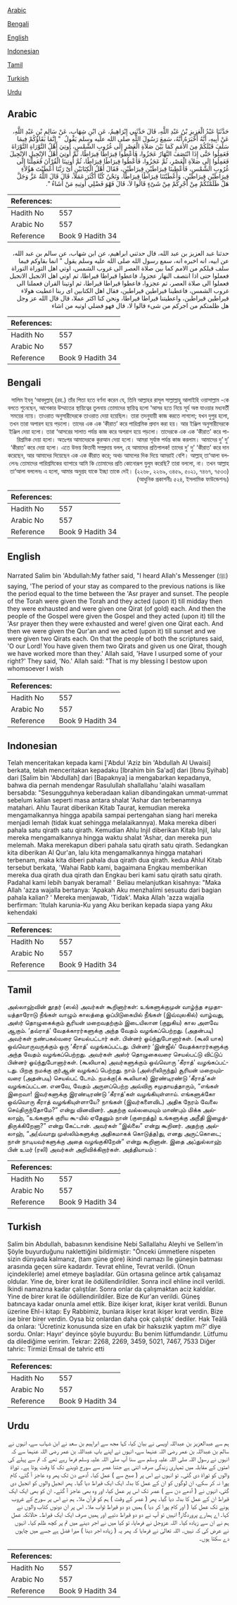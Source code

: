 [Arabic](#arabic)

[Bengali](#bengali)

[English](#english)

[Indonesian](#indonesian)

[Tamil](#tamil)

[Turkish](#turkish)

[Urdu](#urdu)

## Arabic


<div dir="rtl" lang="ar" style={{fontSize:'larger',backgroundColor:'#f8f9fa',padding:20}}>
حَدَّثَنَا عَبْدُ الْعَزِيزِ بْنُ عَبْدِ اللَّهِ، قَالَ حَدَّثَنِي إِبْرَاهِيمُ، عَنِ ابْنِ شِهَابٍ، عَنْ سَالِمِ بْنِ عَبْدِ اللَّهِ، عَنْ أَبِيهِ، أَنَّهُ أَخْبَرَهُ أَنَّهُ، سَمِعَ رَسُولَ اللَّهِ صلى الله عليه وسلم يَقُولُ ‏ "‏ إِنَّمَا بَقَاؤُكُمْ فِيمَا سَلَفَ قَبْلَكُمْ مِنَ الأُمَمِ كَمَا بَيْنَ صَلاَةِ الْعَصْرِ إِلَى غُرُوبِ الشَّمْسِ، أُوتِيَ أَهْلُ التَّوْرَاةِ التَّوْرَاةَ فَعَمِلُوا حَتَّى إِذَا انْتَصَفَ النَّهَارُ عَجَزُوا، فَأُعْطُوا قِيرَاطًا قِيرَاطًا، ثُمَّ أُوتِيَ أَهْلُ الإِنْجِيلِ الإِنْجِيلَ فَعَمِلُوا إِلَى صَلاَةِ الْعَصْرِ، ثُمَّ عَجَزُوا، فَأُعْطُوا قِيرَاطًا قِيرَاطًا، ثُمَّ أُوتِينَا الْقُرْآنَ فَعَمِلْنَا إِلَى غُرُوبِ الشَّمْسِ، فَأُعْطِينَا قِيرَاطَيْنِ قِيرَاطَيْنِ، فَقَالَ أَهْلُ الْكِتَابَيْنِ أَىْ رَبَّنَا أَعْطَيْتَ هَؤُلاَءِ قِيرَاطَيْنِ قِيرَاطَيْنِ، وَأَعْطَيْتَنَا قِيرَاطًا قِيرَاطًا، وَنَحْنُ كُنَّا أَكْثَرَ عَمَلاً، قَالَ قَالَ اللَّهُ عَزَّ وَجَلَّ هَلْ ظَلَمْتُكُمْ مِنْ أَجْرِكُمْ مِنْ شَىْءٍ قَالُوا لاَ، قَالَ فَهْوَ فَضْلِي أُوتِيهِ مَنْ أَشَاءُ ‏"‏‏.‏
</div>
<div style={{backgroundColor:'#f8f9fa',padding:20, marginBottom: 10}}><table> <thead> <tr> <th>References:</th> <th></th> </tr> </thead> <tbody><tr><td>Hadith No</td><td>557</td></tr><tr><td>Arabic No</td><td>557</td></tr><tr><td>Reference</td><td>Book 9 Hadith 34</td></tr></tbody></table></div>


<div dir="rtl" lang="ar" style={{fontSize:'larger',backgroundColor:'#f8f9fa',padding:20}}>
حدثنا عبد العزيز بن عبد الله، قال حدثني ابراهيم، عن ابن شهاب، عن سالم بن عبد الله، عن ابيه، انه اخبره انه، سمع رسول الله صلى الله عليه وسلم يقول " انما بقاوكم فيما سلف قبلكم من الامم كما بين صلاة العصر الى غروب الشمس، اوتي اهل التوراة التوراة فعملوا حتى اذا انتصف النهار عجزوا، فاعطوا قيراطا قيراطا، ثم اوتي اهل الانجيل الانجيل فعملوا الى صلاة العصر، ثم عجزوا، فاعطوا قيراطا قيراطا، ثم اوتينا القران فعملنا الى غروب الشمس، فاعطينا قيراطين قيراطين، فقال اهل الكتابين اى ربنا اعطيت هولاء قيراطين قيراطين، واعطيتنا قيراطا قيراطا، ونحن كنا اكثر عملا، قال قال الله عز وجل هل ظلمتكم من اجركم من شىء قالوا لا، قال فهو فضلي اوتيه من اشاء
</div>
<div style={{backgroundColor:'#f8f9fa',padding:20, marginBottom: 10}}><table> <thead> <tr> <th>References:</th> <th></th> </tr> </thead> <tbody><tr><td>Hadith No</td><td>557</td></tr><tr><td>Arabic No</td><td>557</td></tr><tr><td>Reference</td><td>Book 9 Hadith 34</td></tr></tbody></table></div>

## Bengali


<div dir="rtl" lang="bn" style={{fontSize:'larger',backgroundColor:'#f8f9fa',padding:20}}>
সালিম ইবনু ‘আবদুল্লাহ্ (রহ.) তাঁর পিতা হতে বর্ণনা করেন যে, তিনি আল্লাহর রাসূল সাল্লাল্লাহু আলাইহি ওয়াসাল্লাম -কে বলতে শুনেছেন, আগেকার উম্মাতের স্থায়িত্বের তুলনায় তোমাদের স্থায়িত্ব হলো ‘আসর হতে নিয়ে সূর্য অস্ত যাওয়ার মধ্যবর্তী সময়ের ন্যায়। তাওরাত অনুসারীদেরকে তাওরাত দেয়া হয়েছিল। তারা তদনুযায়ী কাজ করতে লাগলো; যখন দুপুর হলো, তখন তারা অপারগ হয়ে পড়লো। তাদের এক এক ‘কীরাত’ করে পারিশ্রমিক প্রদান করা হয়। আর ইঞ্জিল অনুসারীদেরকে ইঞ্জিল দেয়া হলো। তারা ‘আসরের সালাত পর্যন্ত কাজ করে অপরাগ হয়ে পড়লো। তাদেরকে এক এক ‘কীরাত’ করে পারিশ্রমিক দেয়া হলো। অতঃপর আমাদেরকে কুরআন দেয়া হলো। আমরা সূর্যাস্ত পর্যন্ত কাজ করলাম। আমাদের দু’ দু’ ‘কীরাত’ করে দেয়া হলো। এতে উভয় কিতাবী সম্প্রদায় বলল, হে আমাদের প্রতিপালক! তাদের দু’ দু’ ‘কীরাত’ করে দান করেছেন, আর আমাদের দিয়েছেন এক এক কীরাত করে; অথচ আমলের দিক দিয়ে আমরাই বেশি। আল্লাহ্ তা‘আলা বললেনঃ তোমাদের পারিশ্রমিকের ব্যাপারে আমি কি তোমাদের প্রতি কোনোরূপ যুলুম করেছি? তারা বললো, না। তখন আল্লাহ তা‘আলা বললেনঃ এ হলো, আমার অনুগ্রহ যাকে ইচ্ছা তাকে দেই। (২২৬৮, ২২৬৯, ৩৪৫৯, ৫০২১, ৭৪৬৭, ৭৫৩৩) (আধুনিক প্রকাশনীঃ ৫২৪, ইসলামিক ফাউন্ডেশনঃ)
</div>
<div style={{backgroundColor:'#f8f9fa',padding:20, marginBottom: 10}}><table> <thead> <tr> <th>References:</th> <th></th> </tr> </thead> <tbody><tr><td>Hadith No</td><td>557</td></tr><tr><td>Arabic No</td><td>557</td></tr><tr><td>Reference</td><td>Book 9 Hadith 34</td></tr></tbody></table></div>

## English


<div dir="ltr" lang="en" style={{fontSize:'larger',backgroundColor:'#f8f9fa',padding:20}}>
Narrated Salim bin 'Abdullah:My father said, "I heard Allah's Messenger (ﷺ) saying, 'The period of your stay as compared to the previous nations is like the period equal to the time between the 'Asr prayer and sunset. The people of the Torah were given the Torah and they acted (upon it) till midday then they were exhausted and were given one Qirat (of gold) each. And then the people of the Gospel were given the Gospel and they acted (upon it) till the 'Asr prayer then they were exhausted and were! given one Qirat each. And then we were given the Qur'an and we acted (upon it) till sunset and we were given two Qirats each. On that the people of both the scriptures said, 'O our Lord! You have given them two Qirats and given us one Qirat, though we have worked more than they.' Allah said, 'Have I usurped some of your right?' They said, 'No.' Allah said: "That is my blessing I bestow upon whomsoever I wish
</div>
<div style={{backgroundColor:'#f8f9fa',padding:20, marginBottom: 10}}><table> <thead> <tr> <th>References:</th> <th></th> </tr> </thead> <tbody><tr><td>Hadith No</td><td>557</td></tr><tr><td>Arabic No</td><td>557</td></tr><tr><td>Reference</td><td>Book 9 Hadith 34</td></tr></tbody></table></div>

## Indonesian


<div dir="ltr" lang="id" style={{fontSize:'larger',backgroundColor:'#f8f9fa',padding:20}}>
Telah menceritakan kepada kami ['Abdul 'Aziz bin 'Abdullah Al Uwaisi] berkata, telah menceritakan kepadaku [Ibrahim bin Sa'ad] dari [Ibnu Syihab] dari [Salim bin 'Abdullah] dari [Bapaknya] ia mengabarkan kepadanya, bahwa dia pernah mendengar Rasulullah shallallahu 'alaihi wasallam bersabda: "Sesungguhnya keberadaan kalian dibandingakan ummat-ummat sebelum kalian seperti masa antara shalat 'Ashar dan terbenamnya matahari. Ahlu Taurat diberikan Kitab Taurat, kemudian mereka mengamalkannya hingga apabila sampai pertengahan siang hari mereka menjadi lemah (tidak kuat sehingga melalaikannya). Maka mereka diberi pahala satu qirath satu qirath. Kemudian Ahlu Injil diberikan Kitab Injil, lalu mereka mengamalkannya hingga waktu shalat 'Ashar, dan mereka pun melemah. Maka merekapun diberi pahala satu qirath satu qirath. Sedangkan kita diberikan Al Qur'an, lalu kita mengamalkannya hingga matahari terbenam, maka kita diberi pahala dua qirath dua qirath. kedua Ahlul Kitab tersebut berkata, 'Wahai Rabb kami, bagaimana Engkau memberikan mereka dua qirath dua qirath dan Engkau beri kami satu qirath satu qirath. Padahal kami lebih banyak beramal! ' Beliau melanjutkan kisahnya: "Maka Allah 'azza wajalla bertanya: 'Apakah Aku menzhalimi sesuatu dari bagian pahala kalian? ' Mereka menjawab, 'Tidak'. Maka Allah 'azza wajalla berfirman: 'Itulah karunia-Ku yang Aku berikan kepada siapa yang Aku kehendaki
</div>
<div style={{backgroundColor:'#f8f9fa',padding:20, marginBottom: 10}}><table> <thead> <tr> <th>References:</th> <th></th> </tr> </thead> <tbody><tr><td>Hadith No</td><td>557</td></tr><tr><td>Arabic No</td><td>557</td></tr><tr><td>Reference</td><td>Book 9 Hadith 34</td></tr></tbody></table></div>

## Tamil


<div dir="ltr" lang="ta" style={{fontSize:'larger',backgroundColor:'#f8f9fa',padding:20}}>
அல்லாஹ்வின் தூதர் (ஸல்) அவர்கள் கூறினார்கள்: உங்களுக்குமுன் வாழ்ந்த சமுதாயத்தாரோடு நீங்கள் வாழும் காலத்தை ஒப்பிடுகையில் நீங்கள் (இவ்வுலகில்) வாழ்வது, அஸ்ர் தொழுகைக்கும் சூரியன் மறைவதற்கும் இடையிலான (குறுகிய) கால அளவே ஆகும். ‘தவ்ராத்’ வேதக்காரர்களுக்கு அந்த வேதம் வழங்கப்பெற்றது. (அதன்படி) அவர்கள் நண்பகல்வரை செயல்பட்டார் கள். பின்னர் ஓய்ந்துபோனார்கள். (கூலி யாக) ஒவ்வொருவருக்கும் ஒரு ‘கீராத்’ வழங்கப்பட்டது. பின்னர் ‘இன்ஜீல்’ வேதக்காரர்களுக்கு அந்த வேதம் வழங்கப்பெற்றது. அவர்கள் அஸ்ர் தொழுகைவரை செயல்பட்டு விட்டுப் பின்னர் ஓய்ந்துபோனார்கள். (கூலியாக) அவர்களுக்கும் ஒவ்வொரு ‘கீராத்’ வழங்கப்பட்டது. பிறகு நமக்கு குர்ஆன் வழங்கப் பெற்றது. நாம் (அஸ்ரிலிருந்து) சூரியன் மறையும்வரை (அதன்படி) செயல்பட் டோம். நமக்கு(க் கூலியாக) இரண்டிரண்டு ‘கீராத்’கள் வழங்கப்பட்டன. எனவே, வேதம் அருளப்பெற்ற அவ்விரு சமுதாயத்தாரும், “எங்கள் இறைவா! இவர்களுக்கு இரண்டிரண்டு ‘கீராத்’கள் வழங்கியுள்ளாய். எங்களுக்கோ ஒவ்வொரு கீராத் வழங்கியுள்ளாயே? நாங்கள் (இவர்களைவிட) அதிக நேரம் வேலை செய்திருந்தோமே?” என்று வினவினர். அதற்கு வல்லமையும் மாண்பும் மிக்க அல்லாஹ், “உங்களுக் குரிய கூ-யில் ஏதேனும் நான் (குறைத்து) உங்களுக்கு அநீதி இழைத்திருக்கிறேனா?” என்று கேட்டான். அவர்கள் “இல்லை” என்று கூறினர். அதற்கு அல்லாஹ், “அ(வ்வாறு முஸ்லிம்களுக்கு அதிகமாகக் கொடுத்த)து, எனது அருட்கொடை; நான் நாடியவர்களுக்கு அதை வழங்குகிறேன்” என்று கூறினான். இதை அப்துல்லாஹ் பின் உமர் (ரலி) அவர்கள் அறிவிக்கிறார்கள். அத்தியாயம் :
</div>
<div style={{backgroundColor:'#f8f9fa',padding:20, marginBottom: 10}}><table> <thead> <tr> <th>References:</th> <th></th> </tr> </thead> <tbody><tr><td>Hadith No</td><td>557</td></tr><tr><td>Arabic No</td><td>557</td></tr><tr><td>Reference</td><td>Book 9 Hadith 34</td></tr></tbody></table></div>

## Turkish


<div dir="ltr" lang="tr" style={{fontSize:'larger',backgroundColor:'#f8f9fa',padding:20}}>
Salim bin Abdullah, babasının kendisine Nebi Sallallahu Aleyhi ve Sellem'in Şöyle buyurduğunu naklettiğini bildirmiştir: "Önceki ümmetlere nispeten sizin dünyada kalmanız, (tam güne göre) ikindi namazı İle güneşin batması arasında geçen süre kadardır. Tevrat ehline, Tevrat verildi. (Onun içindekilerle) amel etmeye başladılar. Gün ortasına gelince artık çalışamaz oldular. Yine de, birer kırat ile ödüllendirildiler. Sonra incil ehline incil verildi. İkindi namazına kadar çalıştılar. Sonra onlar da çalışmaktan aciz kaldılar. Yine de birer kırat ile ödüllendirildiler. Bize de Kur'an verildi. Güneş batıncaya kadar onunla amel ettik. Bize ikişer kırat, ikişer kırat verildi. Bunun üzerine Ehl-i kitap: Ey Rabbimiz, bunlara ikişer kırat ikişer kırat verdin. Bize ise birer birer verdin. Oysa biz onlardan daha çok çalıştık' dediler. Hak Teâlâ da onlara: 'Ücretiniz konusunda size en ufak bir haksızlık yaptım mı?' diye sordu. Onlar: Hayır' deyince şöyle buyurdu: Bu benim lütfumdandır. Lütfumu da dilediğime veririm. Tekrar: 2268, 2269, 3459, 5021, 7467, 7533 Diğer tahric: Tirmizi Emsal de tahric etti
</div>
<div style={{backgroundColor:'#f8f9fa',padding:20, marginBottom: 10}}><table> <thead> <tr> <th>References:</th> <th></th> </tr> </thead> <tbody><tr><td>Hadith No</td><td>557</td></tr><tr><td>Arabic No</td><td>557</td></tr><tr><td>Reference</td><td>Book 9 Hadith 34</td></tr></tbody></table></div>

## Urdu


<div dir="rtl" lang="ur" style={{fontSize:'larger',backgroundColor:'#f8f9fa',padding:20}}>
ہم سے عبدالعزیز بن عبداللہ اویسی نے بیان کیا، کہا مجھ سے ابراہیم بن سعد نے ابن شہاب سے، انہوں نے سالم بن عبداللہ بن عمر رضی اللہ عنہما سے، انہوں نے اپنے باپ عبداللہ بن عمر رضی اللہ عنہما سے کہ انہوں نے رسول اللہ صلی اللہ علیہ وسلم سے سنا آپ صلی اللہ علیہ وسلم فرما رہے تھے کہ تم سے پہلے کی امتوں کے مقابلہ میں تمہاری زندگی صرف اتنی ہے جتنا عصر سے سورج ڈوبنے تک کا وقت ہوتا ہے۔ توراۃ والوں کو توراۃ دی گئی۔ تو انہوں نے اس پر ( صبح سے ) عمل کیا۔ آدھے دن تک پھر وہ عاجز آ گئے، کام پورا نہ کر سکے، ان لوگوں کو ان کے عمل کا بدلہ ایک ایک قیراط دیا گیا۔ پھر انجیل والوں کو انجیل دی گئی، انہوں نے ( آدھے دن سے ) عصر تک اس پر عمل کیا، اور وہ بھی عاجز آ گئے۔ ان کو بھی ایک ایک قیراط ان کے عمل کا بدلہ دیا گیا۔ پھر ( عصر کے وقت ) ہم کو قرآن ملا۔ ہم نے اس پر سورج کے غروب ہونے تک عمل کیا ( اور کام پورا کر دیا ) ہمیں دو دو قیراط ثواب ملا۔ اس پر ان دونوں کتاب والوں نے کہا۔ اے ہمارے پروردگار! انہیں تو آپ نے دو دو قیراط دئیے اور ہمیں صرف ایک ایک قیراط۔ حالانکہ عمل ہم نے ان سے زیادہ کیا۔ اللہ عزوجل نے فرمایا، تو کیا میں نے اجر دینے میں تم پر کچھ ظلم کیا۔ انہوں نے عرض کی کہ نہیں۔ اللہ تعالیٰ نے فرمایا کہ پھر یہ ( زیادہ اجر دینا ) میرا فضل ہے جسے میں چاہوں دے سکتا ہوں۔
</div>
<div style={{backgroundColor:'#f8f9fa',padding:20, marginBottom: 10}}><table> <thead> <tr> <th>References:</th> <th></th> </tr> </thead> <tbody><tr><td>Hadith No</td><td>557</td></tr><tr><td>Arabic No</td><td>557</td></tr><tr><td>Reference</td><td>Book 9 Hadith 34</td></tr></tbody></table></div>